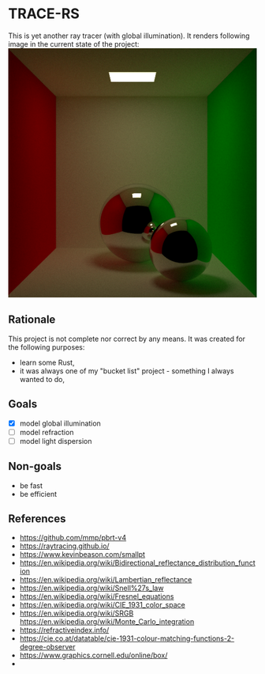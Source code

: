# TRACE-RS
This is yet another ray tracer (with global illumination).
It renders following image in the current state of the project:
![image](docs/cornell_5000.png)

## Rationale
This project is not complete nor correct by any means. It was created for the following purposes:
* learn some Rust,
* it was always one of my "bucket list" project - something I always wanted to do,

## Goals
* [x] model global illumination
* [ ] model refraction
* [ ] model light dispersion

## Non-goals
* be fast
* be efficient

## References
* https://github.com/mmp/pbrt-v4
* https://raytracing.github.io/
* https://www.kevinbeason.com/smallpt
* https://en.wikipedia.org/wiki/Bidirectional_reflectance_distribution_function
* https://en.wikipedia.org/wiki/Lambertian_reflectance
* https://en.wikipedia.org/wiki/Snell%27s_law
* https://en.wikipedia.org/wiki/Fresnel_equations
* https://en.wikipedia.org/wiki/CIE_1931_color_space
* https://en.wikipedia.org/wiki/SRGB
  https://en.wikipedia.org/wiki/Monte_Carlo_integration
* https://refractiveindex.info/
* https://cie.co.at/datatable/cie-1931-colour-matching-functions-2-degree-observer
* https://www.graphics.cornell.edu/online/box/
* 